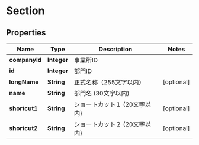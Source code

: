 

# Section


## Properties

Name | Type | Description | Notes
------------ | ------------- | ------------- | -------------
**companyId** | **Integer** | 事業所ID | 
**id** | **Integer** | 部門ID | 
**longName** | **String** | 正式名称（255文字以内） |  [optional]
**name** | **String** | 部門名 (30文字以内) | 
**shortcut1** | **String** | ショートカット１ (20文字以内) |  [optional]
**shortcut2** | **String** | ショートカット２ (20文字以内) |  [optional]




